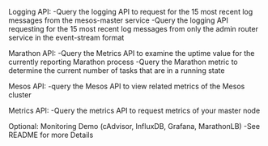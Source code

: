 Logging API:
-Query the logging API to request for the 15 most recent log messages from the mesos-master service
-Query the logging API requesting for the 15 most recent log messages from only the admin router service in the event-stream format


Marathon API:
-Query the Metrics API to examine the uptime value for the currently reporting Marathon process
-Query the Marathon metric to determine the current number of tasks that are in a running state


Mesos API:
-query the Mesos API to view related metrics of the Mesos cluster


Metrics API:
-Query the metrics API to request metrics of your master node


Optional: Monitoring Demo (cAdvisor, InfluxDB, Grafana, MarathonLB)
-See README for more Details
